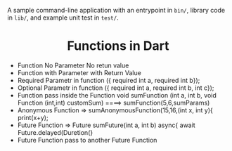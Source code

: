 A sample command-line application with an entrypoint in `bin/`, library code
in `lib/`, and example unit test in `test/`.
<h1 align="center">Functions in Dart</h1>

- Function No Parameter No retun value
- Function with Parameter with Return Value
- Required Parametr in function ({ required int a, required int b});
- Optional Parametr in function ({ required int a, required int b, int c});
- Function pass inside the Function void sumFunction (int a, int b, void Function (int,int) customSum) ====> sumFunction(5,6,sumParams)
- Anonymous Function => sumAnonymousFunction(15,16,(int x, int y){ print(x+y);
- Future Function  => Future<void> sumFuture(int a, int b) async{
    await Future.delayed(Duretion(}
- Future Function pass to another Future Function
